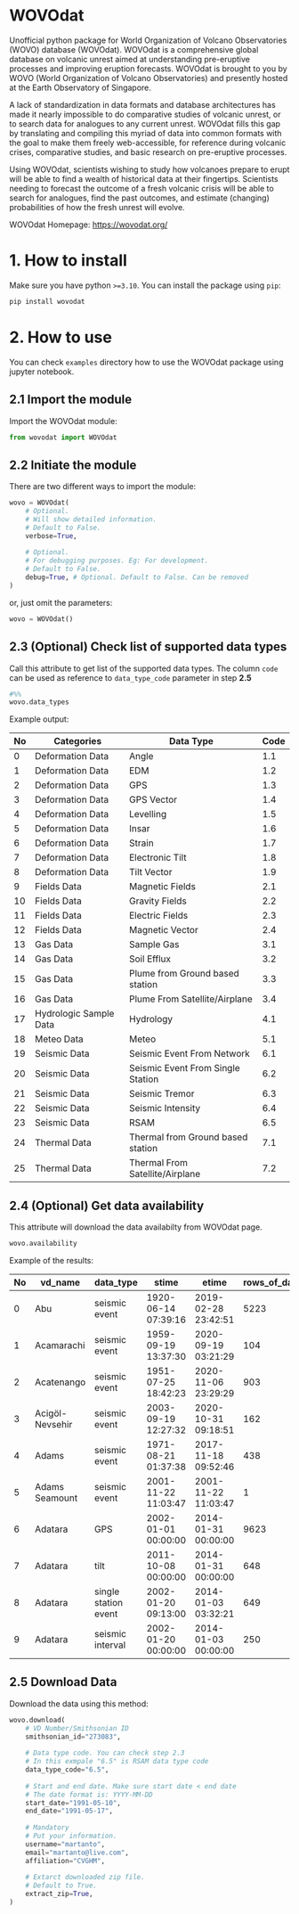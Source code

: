 # WOVOdat
Unofficial python package for World Organization of Volcano Observatories (WOVO) database (WOVOdat). WOVOdat is a comprehensive global database on volcanic unrest aimed at understanding pre-eruptive processes and improving eruption forecasts. WOVOdat is brought to you by WOVO (World Organization of Volcano Observatories) and presently hosted at the Earth Observatory of Singapore.

A lack of standardization in data formats and database architectures has made it nearly impossible to do comparative studies of volcanic unrest, or to search data for analogues to any current unrest. WOVOdat fills this gap by translating and compiling this myriad of data into common formats with the goal to make them freely web-accessible, for reference during volcanic crises, comparative studies, and basic research on pre-eruptive processes.

Using WOVOdat, scientists wishing to study how volcanoes prepare to erupt will be able to find a wealth of historical data at their fingertips. Scientists needing to forecast the outcome of a fresh volcanic crisis will be able to search for analogues, find the past outcomes, and estimate (changing) probabilities of how the fresh unrest will evolve. 

WOVOdat Homepage: https://wovodat.org/

# 1. How to install
Make sure you have python `>=3.10`. You can install the package using `pip`:
```python
pip install wovodat
```

# 2. How to use
You can check `examples` directory how to use the WOVOdat package using jupyter notebook.

## 2.1 Import the module
Import the WOVOdat module:
```python
from wovodat import WOVOdat
```

## 2.2 Initiate the module
There are two different ways to import the module:
```python
wovo = WOVOdat(
    # Optional. 
    # Will show detailed information.
    # Default to False.
    verbose=True, 
    
    # Optional. 
    # For debugging purposes. Eg: For development.
    # Default to False.
    debug=True, # Optional. Default to False. Can be removed
)
```
or, just omit the parameters:
```python
wovo = WOVOdat()
```

## 2.3 (Optional) Check list of supported data types
Call this attribute to get list of the supported data types. The column `code` can be used as reference to `data_type_code` parameter in step **2.5**
```python
#%%
wovo.data_types
```
Example output:

|No  |Categories            |Data Type                        |Code|
|----|----------------------|---------------------------------|----|
| 0  |Deformation Data      |Angle                            |1.1|
| 1  |Deformation Data      |EDM                              |1.2|
| 2  |Deformation Data      |GPS                              |1.3|
| 3  |Deformation Data      |GPS Vector                       |1.4|
| 4  |Deformation Data      |Levelling                        |1.5|
| 5  |Deformation Data      |Insar                            |1.6|
| 6  |Deformation Data      |Strain                           |1.7|
| 7  |Deformation Data      |Electronic Tilt                  |1.8|
| 8  |Deformation Data      |Tilt Vector                      |1.9|
| 9  |Fields Data           |Magnetic Fields                  |2.1|
| 10 |Fields Data           |Gravity Fields                   |2.2|
| 11 |Fields Data           |Electric Fields                  |2.3|
| 12 |Fields Data           |Magnetic Vector                  |2.4|
| 13 |Gas Data              |Sample Gas                       |3.1|
| 14 |Gas Data              |Soil Efflux                      |3.2|
| 15 |Gas Data              |Plume from Ground based station  |3.3|
| 16 |Gas Data              |Plume From Satellite/Airplane    |3.4|
| 17 |Hydrologic Sample Data|Hydrology                        |4.1|
| 18 |Meteo Data            |Meteo                            |5.1|
| 19 |Seismic Data          |Seismic Event From Network       |6.1|
| 20 |Seismic Data          |Seismic Event From Single Station|6.2|
| 21 |Seismic Data          |Seismic Tremor                   |6.3|
| 22 |Seismic Data          |Seismic Intensity                |6.4|
| 23 |Seismic Data          |RSAM                             |6.5|
| 24 |Thermal Data          |Thermal from Ground based station|7.1|
| 25 |Thermal Data          |Thermal From Satellite/Airplane  |7.2|

## 2.4 (Optional) Get data availability
This attribute will download the data availabilty from WOVOdat page.
```python
wovo.availability
```
Example of the results:

|No|vd_name        |data_type           |stime              |etime              |rows_of_data|
|------|---------------|--------------------|-------------------|-------------------|------------|
|0     |Abu            |seismic event       |1920-06-14 07:39:16|2019-02-28 23:42:51|5223        |
|1     |Acamarachi     |seismic event       |1959-09-19 13:37:30|2020-09-19 03:21:29|104         |
|2     |Acatenango     |seismic event       |1951-07-25 18:42:23|2020-11-06 23:29:29|903         |
|3     |Acigöl-Nevsehir|seismic event       |2003-09-19 12:27:32|2020-10-31 09:18:51|162         |
|4     |Adams          |seismic event       |1971-08-21 01:37:38|2017-11-18 09:52:46|438         |
|5     |Adams Seamount |seismic event       |2001-11-22 11:03:47|2001-11-22 11:03:47|1           |
|6     |Adatara        |GPS                 |2002-01-01 00:00:00|2014-01-31 00:00:00|9623        |
|7     |Adatara        |tilt                |2011-10-08 00:00:00|2014-01-31 00:00:00|648         |
|8     |Adatara        |single station event|2002-01-20 09:13:00|2014-01-03 03:32:21|649         |
|9     |Adatara        |seismic interval    |2002-01-20 00:00:00|2014-01-03 00:00:00|250         |

## 2.5 Download Data
Download the data using this method:
```python
wovo.download(
    # VD Number/Smithsonian ID
    smithsonian_id="273083",
    
    # Data type code. You can check step 2.3 
    # In this exmpale "6.5" is RSAM data type code
    data_type_code="6.5",
    
    # Start and end date. Make sure start date < end date
    # The date format is: YYYY-MM-DD
    start_date="1991-05-10",
    end_date="1991-05-17",
    
    # Mandatory
    # Put your information. 
    username="martanto",
    email="martanto@live.com",
    affiliation="CVGHM",
    
    # Extarct downloaded zip file.
    # Default to True.
    extract_zip=True,
)
```